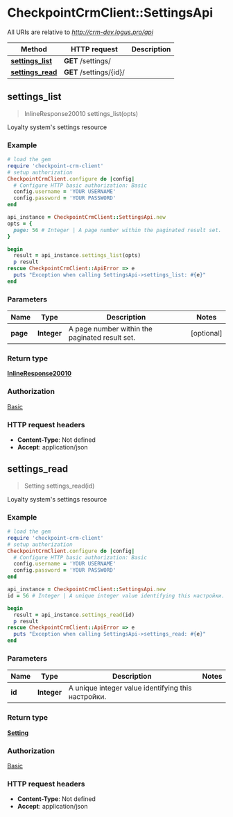# CheckpointCrmClient::SettingsApi

All URIs are relative to *http://crm-dev.logus.pro/api*

Method | HTTP request | Description
------------- | ------------- | -------------
[**settings_list**](SettingsApi.md#settings_list) | **GET** /settings/ | 
[**settings_read**](SettingsApi.md#settings_read) | **GET** /settings/{id}/ | 



## settings_list

> InlineResponse20010 settings_list(opts)



Loyalty system's settings resource

### Example

```ruby
# load the gem
require 'checkpoint-crm-client'
# setup authorization
CheckpointCrmClient.configure do |config|
  # Configure HTTP basic authorization: Basic
  config.username = 'YOUR USERNAME'
  config.password = 'YOUR PASSWORD'
end

api_instance = CheckpointCrmClient::SettingsApi.new
opts = {
  page: 56 # Integer | A page number within the paginated result set.
}

begin
  result = api_instance.settings_list(opts)
  p result
rescue CheckpointCrmClient::ApiError => e
  puts "Exception when calling SettingsApi->settings_list: #{e}"
end
```

### Parameters


Name | Type | Description  | Notes
------------- | ------------- | ------------- | -------------
 **page** | **Integer**| A page number within the paginated result set. | [optional] 

### Return type

[**InlineResponse20010**](InlineResponse20010.md)

### Authorization

[Basic](../README.md#Basic)

### HTTP request headers

- **Content-Type**: Not defined
- **Accept**: application/json


## settings_read

> Setting settings_read(id)



Loyalty system's settings resource

### Example

```ruby
# load the gem
require 'checkpoint-crm-client'
# setup authorization
CheckpointCrmClient.configure do |config|
  # Configure HTTP basic authorization: Basic
  config.username = 'YOUR USERNAME'
  config.password = 'YOUR PASSWORD'
end

api_instance = CheckpointCrmClient::SettingsApi.new
id = 56 # Integer | A unique integer value identifying this настройки.

begin
  result = api_instance.settings_read(id)
  p result
rescue CheckpointCrmClient::ApiError => e
  puts "Exception when calling SettingsApi->settings_read: #{e}"
end
```

### Parameters


Name | Type | Description  | Notes
------------- | ------------- | ------------- | -------------
 **id** | **Integer**| A unique integer value identifying this настройки. | 

### Return type

[**Setting**](Setting.md)

### Authorization

[Basic](../README.md#Basic)

### HTTP request headers

- **Content-Type**: Not defined
- **Accept**: application/json

